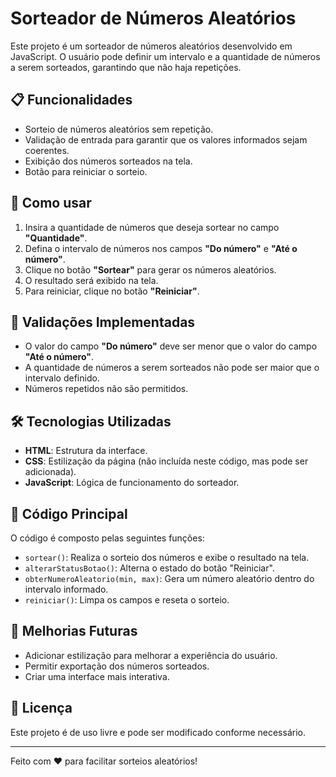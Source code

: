 # Sorteador de Números Aleatórios

Este projeto é um sorteador de números aleatórios desenvolvido em JavaScript. O usuário pode definir um intervalo e a quantidade de números a serem sorteados, garantindo que não haja repetições.

## 📋 Funcionalidades
- Sorteio de números aleatórios sem repetição.
- Validação de entrada para garantir que os valores informados sejam coerentes.
- Exibição dos números sorteados na tela.
- Botão para reiniciar o sorteio.

## 🚀 Como usar
1. Insira a quantidade de números que deseja sortear no campo **"Quantidade"**.
2. Defina o intervalo de números nos campos **"Do número"** e **"Até o número"**.
3. Clique no botão **"Sortear"** para gerar os números aleatórios.
4. O resultado será exibido na tela.
5. Para reiniciar, clique no botão **"Reiniciar"**.

## 📌 Validações Implementadas
- O valor do campo **"Do número"** deve ser menor que o valor do campo **"Até o número"**.
- A quantidade de números a serem sorteados não pode ser maior que o intervalo definido.
- Números repetidos não são permitidos.

## 🛠 Tecnologias Utilizadas
- **HTML**: Estrutura da interface.
- **CSS**: Estilização da página (não incluída neste código, mas pode ser adicionada).
- **JavaScript**: Lógica de funcionamento do sorteador.

## 📜 Código Principal
O código é composto pelas seguintes funções:

- `sortear()`: Realiza o sorteio dos números e exibe o resultado na tela.
- `alterarStatusBotao()`: Alterna o estado do botão "Reiniciar".
- `obterNumeroAleatorio(min, max)`: Gera um número aleatório dentro do intervalo informado.
- `reiniciar()`: Limpa os campos e reseta o sorteio.

## 📝 Melhorias Futuras
- Adicionar estilização para melhorar a experiência do usuário.
- Permitir exportação dos números sorteados.
- Criar uma interface mais interativa.

## 📄 Licença
Este projeto é de uso livre e pode ser modificado conforme necessário.

---

Feito com ❤️ para facilitar sorteios aleatórios!


